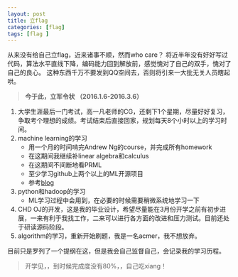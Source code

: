 ```yaml
---
layout: post
title: 立flag
categories: [flag]
tags: [flag ]
---
```




从来没有给自己立flag，近来诸事不顺，然而who care？
将近半年没有好好写过代码，算法水平直线下降，编码能力回到解放前，感觉愧对了自己的双手，愧对了自己的良心。
这种东西千万不要发到QQ空间去，否则将引来一大批无关人员瞎起哄。


> **今于此，立军令状 （2016.1.6-2016.3.6）**

1. 大学生涯最后一门考试，高一凡老师的CG，还剩下1个星期，尽量好好复习，争取考个理想的成绩。考试结束后直接回家，规划每天8个小时以上的学习时间。
2. machine learning的学习
	- 用一个月的时间啃完Andrew Ng的course，并完成所有homework
	- 在这期间我继续补linear algebra和calculus
	- 在这期间不间断地看PRML
	- 至少学习github上两个以上的ML开源项目
	- 参考[blog](http://blog.csdn.net/alive2012/article/details/48174247)
3. python和hadoop的学习
	-  ML学习过程中会用到，在必要的时候需要稍微系统地学习一下
4. CHD OJ的开发，这是我的毕业设计，希望尽量能在3月份开学之前有初步进展，一来有利于我找工作，二来可以进行各方面的改进和压力测试。目前还处于研读源码阶段。
5. algorithm的学习，重新开始刷题，我是一名acmer，我不想放弃。


目前只是罗列了一个提纲在这，但是我会自己监督自己，会记录我的学习历程。

> 开学见，，到时候完成度没有80%，，自己吃xiang！

